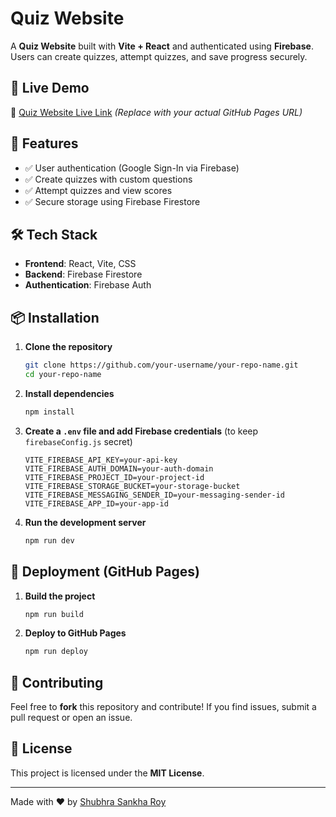 # Quiz Website

A **Quiz Website** built with **Vite + React** and authenticated using **Firebase**. Users can create quizzes, attempt quizzes, and save progress securely.

## 🚀 Live Demo
🔗 [Quiz Website Live Link](https://your-username.github.io/your-repo-name/) *(Replace with your actual GitHub Pages URL)*

## 📌 Features
- ✅ User authentication (Google Sign-In via Firebase)
- ✅ Create quizzes with custom questions
- ✅ Attempt quizzes and view scores
- ✅ Secure storage using Firebase Firestore

## 🛠️ Tech Stack
- **Frontend**: React, Vite, CSS
- **Backend**: Firebase Firestore
- **Authentication**: Firebase Auth

## 📦 Installation
1. **Clone the repository**
   ```sh
   git clone https://github.com/your-username/your-repo-name.git
   cd your-repo-name
   ```
2. **Install dependencies**
   ```sh
   npm install
   ```
3. **Create a `.env` file and add Firebase credentials** (to keep `firebaseConfig.js` secret)
   ```env
   VITE_FIREBASE_API_KEY=your-api-key
   VITE_FIREBASE_AUTH_DOMAIN=your-auth-domain
   VITE_FIREBASE_PROJECT_ID=your-project-id
   VITE_FIREBASE_STORAGE_BUCKET=your-storage-bucket
   VITE_FIREBASE_MESSAGING_SENDER_ID=your-messaging-sender-id
   VITE_FIREBASE_APP_ID=your-app-id
   ```
4. **Run the development server**
   ```sh
   npm run dev
   ```

## 🚀 Deployment (GitHub Pages)
1. **Build the project**
   ```sh
   npm run build
   ```
2. **Deploy to GitHub Pages**
   ```sh
   npm run deploy
   ```

## 🤝 Contributing
Feel free to **fork** this repository and contribute! If you find issues, submit a pull request or open an issue.

## 📜 License
This project is licensed under the **MIT License**.

---
Made with ❤️ by [Shubhra Sankha Roy](https://github.com/Shubhrasankharoy)


